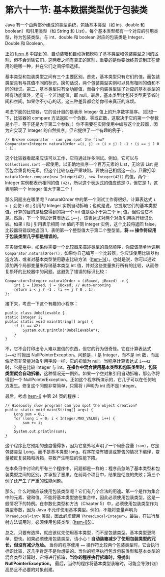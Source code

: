 # 第六十一节:  基本数据类型优于包装类

Java 有一个由两部分组成的类型系统，包括基本类型（如 int、double 和 boolean）和引用类型（如 String 和 List）。每个基本类型都有一个对应的引用类型，称为包装类型。与 int、double 和 boolean 对应的包装类是 Integer、Double 和 Boolean。

正如 [Item-6](../Chapter-2/Chapter-2-Item-6-Avoid-creating-unnecessary-objects) 中提到的，自动装箱和自动拆箱模糊了基本类型和包装类型之间的区别，但不会消除它们。这两者之间有真正的区别，重要的是你要始终意识到正在使用的是哪一种，并在它们之间仔细选择。

基本类型和包装类型之间有三个主要区别。首先，基本类型只有它们的值，而包装类型具有与其值不同的标识。换句话说，两个包装类型实例可以具有相同的值和不同的标识。第二，基本类型只有全功能值，而每个包装类型除了对应的基本类型的所有功能值外，还有一个非功能值，即 null。最后，基本类型比包装类型更节省时间和空间。如果你不小心的话，这三种差异都会给你带来真正的麻烦。

考虑下面的比较器，它的设计目的是表示 Integer 值上的升序数字排序。（回想一下，比较器的 compare 方法返回一个负数、零或正数，这取决于它的第一个参数是小于、等于还是大于第二个参数。）你不需要在实际使用中编写这个比较器，因为它实现了 Integer 的自然排序，但它提供了一个有趣的例子：

```
// Broken comparator - can you spot the flaw?
Comparator<Integer> naturalOrder =(i, j) -> (i < j) ? -1 : (i == j ? 0 : 1);
```

这个比较器看起来应该可以工作，它将通过许多测试。例如，它可以与 `Collections.sort` 一起使用，以正确地排序一个百万元素的 List，无论该 List 是否包含重复的元素。但这个比较存在严重缺陷。要使自己相信这一点，只需打印 `naturalOrder.compare(new Integer(42), new Integer(42))` 的值。两个 Integer 实例都表示相同的值 `(42)`，所以这个表达式的值应该是 0，但它是 1，这表明第一个 Integer 值大于第二个！

那么问题出在哪里呢？naturalOrder 中的第一个测试工作得很好。计算表达式 `i < j` 会使 i 和 j 引用的 Integer 实例自动拆箱；也就是说，它提取它们的基本类型值。计算的目的是检查得到的第一个 int 值是否小于第二个 int 值。但假设它不是。然后，下一个测试计算表达式 `i==j`，该表达式对两个对象引用执行标识比较。如果 i 和 j 引用表示相同 int 值的不同 Integer 实例，这个比较将返回 false，比较器将错误地返回 1，表明第一个整型值大于第二个整型值。**将 `==` 操作符应用于包装类型几乎都是错误的。**

在实际使用中，如果你需要一个比较器来描述类型的自然顺序，你应该简单地调用 `Comparator.naturalOrder()`，如果你自己编写一个比较器，你应该使用比较器构造方法，或者对基本类型使用静态比较方法（[Item-14](../Chapter-3/Chapter-3-Item-14-Consider-implementing-Comparable)）。也就是说，你可以通过添加两个局部变量来存储基本类型 int 值，并对这些变量执行所有的比较，从而修复损坏的比较器中的问题。这避免了错误的标识比较：

```
Comparator<Integer> naturalOrder = (iBoxed, jBoxed) -> {
    int i = iBoxed, j = jBoxed; // Auto-unboxing
    return i < j ? -1 : (i == j ? 0 : 1);
};
```

接下来，考虑一下这个有趣的小程序：

```
public class Unbelievable {
static Integer i;
public static void main(String[] args) {
    if (i == 42)
        System.out.println("Unbelievable");
    }
}
```

不，它不会打印出令人难以置信的东西，但它的行为很奇怪。它在计算表达式 `i==42` 时抛出 NullPointerException。问题是，i 是 Integer，而不是 int 数，而且像所有非常量对象引用字段一样，它的初值为 null。当程序计算表达式 `i==42` 时，它是在比较 Integer 与 int。**在操作中混合使用基本类型和包装类型时，包装类型就会自动拆箱**，这种情况无一例外。如果一个空对象引用自动拆箱，那么你将得到一个 NullPointerException。正如这个程序所演示的，它几乎可以在任何地方发生。修复这个问题非常简单，只需将 i 声明为 int 而不是 Integer。

最后，考虑 [Item-6](../Chapter-2/Chapter-2-Item-6-Avoid-creating-unnecessary-objects) 中第 24 页的程序：

```
// Hideously slow program! Can you spot the object creation?
public static void main(String[] args) {
    Long sum = 0L;
    for (long i = 0; i < Integer.MAX_VALUE; i++) {
        sum += i;
    }
    System.out.println(sum);
}
```

这个程序比它预期的速度慢得多，因为它意外地声明了一个局部变量 `(sum)`，它是包装类型 Long，而不是基本类型 long。程序在没有错误或警告的情况下编译，变量被反复装箱和拆箱，导致产生明显的性能下降。

在本条目中讨论的所有三个程序中，问题都是一样的：程序员忽略了基本类型和包装类型之间的区别，并承担了恶果。在前两个项目中，结果是彻底的失败；第三个例子还产生了严重的性能问题。

那么，什么时候应该使用包装类型呢？它们有几个合法的用途。第一个是作为集合中的元素、键和值。不能将基本类型放在集合中，因此必须使用包装类型。这是一般情况下的特例。在参数化类型和方法（Chapter 5）中，必须使用包装类型作为类型参数，因为 Java 不允许使用基本类型。例如，不能将变量声明为 `ThreadLocal<int>` 类型，因此必须使用 `ThreadLocal<Integer>`。最后，在进行反射方法调用时，必须使用包装类型（[Item-65](../Chapter-9/Chapter-9-Item-65-Prefer-interfaces-to-reflection)）。

总之，只要有选择，就应该优先使用基本类型，而不是包装类型。基本类型更简单、更快。如果必须使用包装类型，请小心！**自动装箱减少了使用包装类型的冗长，但没有减少危险。** 当你的程序使用 `==` 操作符比较两个包装类型时，它会执行标识比较，这几乎肯定不是你想要的。当你的程序执行包含包装类型和基本类型的混合类型计算时，它将进行拆箱，**当你的程序执行拆箱时，将抛出 NullPointerException。** 最后，当你的程序将基本类型装箱时，可能会导致代价高昂且不必要的对象创建。
